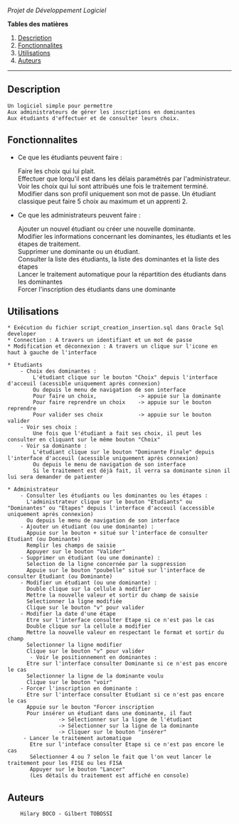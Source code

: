 *Projet de Développement Logiciel*

**Tables des matières**
1. [Description](#Description)
2. [Fonctionnalites](#fonctionnalites)
3. [Utilisations](#utilisations)
4. [Auteurs](#auteurs)

---

## Description
	Un logiciel simple pour permettre 
	Aux administrateurs de gérer les inscriptions en dominantes 
	Aux étudiants d'effectuer et de consulter leurs choix.

## Fonctionnalites  

* Ce que les étudiants peuvent faire :  

	 Faire les choix qui lui plait.   
	 Effectuer que lorqu'il est dans les délais paramétrés par l'administrateur. 
	 Voir les choix qui lui sont attribués une fois le traitement terminé.  
	 Modifier dans son profil uniquement son mot de passe.
	 Un étudiant classique peut faire 5 choix au maximum et un apprenti 2.  
    
  
* Ce que les administrateurs peuvent faire :  

	 Ajouter un nouvel étudiant ou créer une nouvelle dominante.    
	 Modifier les informations concernant les dominantes, les étudiants et les étapes de traitement.   
	 Supprimer une dominante ou un étudiant.  
	 Consulter la liste des étudiants, la liste des dominantes et la liste des étapes    
	 Lancer le traitement automatique pour la répartition des étudiants dans les dominantes  
	 Forcer l'inscription des étudiants dans une dominante  
   
## Utilisations  

	* Exécution du fichier script_creation_insertion.sql dans Oracle Sql developer
	* Connection : A travers un identifiant et un mot de passe
	* Modification et déconnexion : A travers un clique sur l'icone en haut à gauche de l'interface
	
	* Etudiants
		- Choix des dominantes : 
			L'étudiant clique sur le bouton "Choix" depuis l'interface d'acceuil (acessible uniquement après connexion) 
			Ou depuis le menu de navigation de son interface
			Pour faire un choix,             -> appuie sur la dominante
			Pour faire reprendre un choix    -> appuie sur le bouton reprendre
			Pour valider ses choix           -> appuie sur le bouton valider
		- Voir ses choix : 
		    Une fois que l'étudiant a fait ses choix, il peut les consulter en cliquant sur le même bouton "Choix"
		- Voir sa dominante : 
		    L'étudiant clique sur le bouton "Dominante Finale" depuis l'interface d'acceuil (acessible uniquement après connexion) 
			Ou depuis le menu de navigation de son interface
			Si le traitement est déjà fait, il verra sa dominante sinon il lui sera demander de patienter
			
	* Administrateur
	    - Consulter les étudiants ou les dominantes ou les étapes :
	      L'administrateur clique sur le bouton "Etudiants" ou "Dominantes" ou "Etapes" depuis l'interface d'acceuil (accessible uniquement après connexion)
	      Ou depuis le menu de navigation de son interface
	    - Ajouter un étudiant (ou une dominante) :
	      Appuie sur le bouton + situé sur l'interface de consulter Etudiant (ou Dominante)
	      Remplir les champs de saisie
	      Appuyer sur le bouton "Valider"
	    - Supprimer un étudiant (ou une dominante) :
	      Selection de la ligne concernée par la suppression
	      Appuie sur le bouton "poubelle" situé sur l'interface de consulter Etudiant (ou Dominante)
	    - Modifier un étudiant (ou une dominante) :
	      Double clique sur la cellule à modifier
	      Mettre la nouvelle valeur et sortir du champ de saisie
	      Selectionner la ligne modifiée
	      Clique sur le bouton "v" pour valider
	    - Modifier la date d'une étape
	      Etre sur l'interface consulter Etape si ce n'est pas le cas
	      Double clique sur la cellule a modifier
	      Mettre la nouvelle valeur en respectant le format et sortir du champ
	      Selectionner la ligne modifier
	      Clique sur le bouton "v" pour valider
	       - Voir le positionnement en dominantes :
	      Etre sur l'interface consulter Dominante si ce n'est pas encore le cas
	      Selectionner la ligne de la dominante voulu
	      Clique sur le bouton "voir" 
	    - Forcer l'inscription en dominante :
	      Etre sur l'interface consulter Etudiant si ce n'est pas encore le cas
	      Appuie sur le bouton "Forcer inscription
	      Pour insérer un étudiant dans une dominante, il faut 
	      			-> Sélectionner sur la ligne de l'étudiant
	      			-> Sélectionner sur la ligne de la dominante
	      			-> Cliquer sur le bouton "insérer"
	     - Lancer le traitement automatique
	       Etre sur l'inteface consulter Etape si ce n'est pas encore le cas
	       Sélectionner 4 ou 7 selon le fait que l'on veut lancer le traitement pour les FISE ou les FISA
	       Appuyer sur le bouton "Lancer"
	       (Les détails du traitement est affiché en console)

	
## Auteurs 
 
	    Hilary BOCO - Gilbert TOBOSSI 
	
